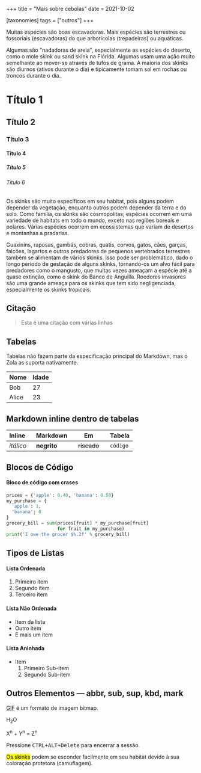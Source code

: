 +++
title = "Mais sobre cebolas"
date = 2021-10-02

[taxonomies]
tags = ["outros"]
+++

Muitas espécies são boas escavadoras. Mais espécies são terrestres ou fossoriais (escavadoras) do que arborícolas (trepadeiras) ou aquáticas.

<!-- more -->

Algumas são "nadadoras de areia", especialmente as espécies do deserto, como o mole skink ou sand skink na Flórida. Algumas usam uma ação muito semelhante ao mover-se através de tufos de grama. A maioria dos skinks são diurnos (ativos durante o dia) e tipicamente tomam sol em rochas ou troncos durante o dia.

# Título 1

## Título 2

### Título 3

#### Título 4

##### Título 5

###### Título 6

Os skinks são muito específicos em seu habitat, pois alguns podem depender da vegetação, enquanto outros podem depender da terra e do solo. Como família, os skinks são cosmopolitas; espécies ocorrem em uma variedade de habitats em todo o mundo, exceto nas regiões boreais e polares. Várias espécies ocorrem em ecossistemas que variam de desertos e montanhas a pradarias.

Guaxinins, raposas, gambás, cobras, quatis, corvos, gatos, cães, garças, falcões, lagartos e outros predadores de pequenos vertebrados terrestres também se alimentam de vários skinks. Isso pode ser problemático, dado o longo período de gestação de alguns skinks, tornando-os um alvo fácil para predadores como o mangusto, que muitas vezes ameaçam a espécie até a quase extinção, como o skink do Banco de Anguilla. Roedores invasores são uma grande ameaça para os skinks que tem sido negligenciada, especialmente os skinks tropicais.

## Citação

> Esta é uma citação
> com várias linhas

## Tabelas

Tabelas não fazem parte da especificação principal do Markdown, mas o Zola as suporta nativamente.

   Nome | Idade
--------|------
    Bob | 27
  Alice | 23

## Markdown inline dentro de tabelas

| Inline&nbsp;&nbsp;&nbsp;     | Markdown&nbsp;&nbsp;&nbsp;  | Em&nbsp;&nbsp;&nbsp;                | Tabela      |
| ---------- | --------- | ----------------- | ---------- |
| *itálico*  | **negrito**  | ~~riscado~~&nbsp;&nbsp;&nbsp; | `código`     |

## Blocos de Código

#### Bloco de código com crases

```python
prices = {'apple': 0.40, 'banana': 0.50}
my_purchase = {
  'apple': 1,
  'banana': 6
}
grocery_bill = sum(prices[fruit] * my_purchase[fruit]
                   for fruit in my_purchase)
print('I owe the grocer $%.2f' % grocery_bill)
```

## Tipos de Listas

#### Lista Ordenada

1. Primeiro item
2. Segundo item
3. Terceiro item

#### Lista Não Ordenada

* Item da lista
* Outro item
* E mais um item

#### Lista Aninhada

* Item
    1. Primeiro Sub-item
    2. Segundo Sub-item

## Outros Elementos — abbr, sub, sup, kbd, mark

<abbr title="Graphics Interchange Format">GIF</abbr> é um formato de imagem bitmap.

H<sub>2</sub>O

X<sup>n</sup> + Y<sup>n</sup> = Z<sup>n</sup>

Pressione <kbd><kbd>CTRL</kbd>+<kbd>ALT</kbd>+<kbd>Delete</kbd></kbd> para encerrar a sessão.

<mark>Os skinks</mark> podem se esconder facilmente em seu habitat devido à sua coloração protetora (camuflagem).

